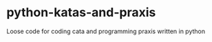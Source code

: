 python-katas-and-praxis
=======================

Loose code for coding cata and programming praxis written in python
